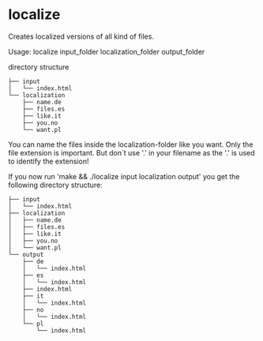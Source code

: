 # localize
Creates localized versions of all kind of files.

Usage: localize input_folder localization_folder output_folder

directory structure
```.
├── input
│   └── index.html
└── localization
    ├── name.de
    ├── files.es
    ├── like.it
    ├── you.no
    └── want.pl
```

You can name the files inside the localization-folder like you want.
Only the file extension is important.
But don´t use '.' in your filename as the '.' is used to identify the extension!

If you now run 'make && ./localize input localization output' you get the following directory structure:
```.
├── input
│   └── index.html
├── localization
│   ├── name.de
│   ├── files.es
│   ├── like.it
│   ├── you.no
│   └── want.pl
└── output
    ├── de
    │   └── index.html
    ├── es
    │   └── index.html
    ├── index.html
    ├── it
    │   └── index.html
    ├── no
    │   └── index.html
    └── pl
        └── index.html
```
